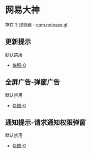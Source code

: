 # 网易大神

存在 3 规则组 - [com.netease.gl](/src/apps/com.netease.gl.ts)

## 更新提示

默认禁用

- [快照-0](https://i.gkd.li/i/12883135)

## 全屏广告-弹窗广告

默认禁用

- [快照-0](https://i.gkd.li/i/12883277)

## 通知提示-请求通知权限弹窗

默认禁用

- [快照-0](https://i.gkd.li/i/13072071)
